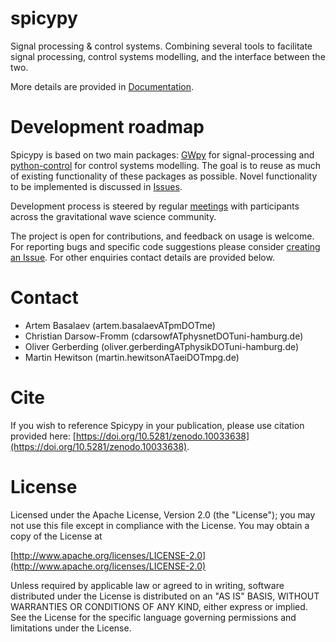 # spicypy

Signal processing & control systems. Combining several tools to facilitate signal processing, control systems modelling,
and the interface between the two.

More details are provided in [Documentation](https://pyda-group.gitlab.io/spicypy/).

# Development roadmap

Spicypy is based on two main packages: [GWpy](https://gwpy.github.io/docs/) for
signal-processing and [python-control](https://python-control.readthedocs.io/en/latest/)
for control systems modelling. The goal is to reuse as much of existing functionality of
these packages as possible.
Novel functionality to be implemented is discussed in
[Issues](https://gitlab.com/pyda-group/spicypy/-/issues).

Development process is steered by regular [meetings](https://gitlab.com/pyda-group/spicypy/-/wikis/home/meetings)
with participants across the gravitational wave science community.

The project is open for contributions, and feedback on usage is welcome. For reporting bugs and specific code suggestions
please consider [creating an Issue](https://gitlab.com/pyda-group/spicypy/-/issues/new?issue%5Bmilestone_id%5D=).
For other enquiries contact details are provided below.

# Contact

* Artem Basalaev (artem.basalaevATpmDOTme)
* Christian Darsow-Fromm (cdarsowfATphysnetDOTuni-hamburg.de)
* Oliver Gerberding (oliver.gerberdingATphysikDOTuni-hamburg.de)
* Martin Hewitson (martin.hewitsonATaeiDOTmpg.de)

# Cite

If you wish to reference Spicypy in your publication, please use citation provided here: [https://doi.org/10.5281/zenodo.10033638](https://doi.org/10.5281/zenodo.10033638).

# License

Licensed under the Apache License, Version 2.0 (the "License");
you may not use this file except in compliance with the License.
You may obtain a copy of the License at

[http://www.apache.org/licenses/LICENSE-2.0](http://www.apache.org/licenses/LICENSE-2.0)

  Unless required by applicable law or agreed to in writing, software
  distributed under the License is distributed on an "AS IS" BASIS,
  WITHOUT WARRANTIES OR CONDITIONS OF ANY KIND, either express or implied.
  See the License for the specific language governing permissions and
  limitations under the License.
